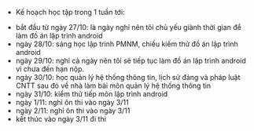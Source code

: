- Kế hoạch học tập trong 1 tuần tới:
+ bắt đầu từ ngày 27/10: là ngày nghỉ nên tôi chủ yếu giành thời gian để làm đồ án lập trình android
+ ngày 28/10: sáng học lập trình PMNM, chiều kiếm thử đồ án lập trình android
+ ngày 29/10: nghỉ cả ngày nên tôi sẽ tiếp tục làm đồ án lập trình android vì chưa đến hạn nộp.
+ ngày 30/10: học quản lý hệ thống thông tin, lịch sử đảng và pháp luật CNTT sau đó về nhà làm bài môn quản lý hệ thống thông tin
+ ngày 31/10: kiểm thử tiếp môn lập trình android
+ ngày 1/11: nghỉ ôn thi vào ngày 3/11
+ ngày 2/11: nghỉ ôn thi vào ngày 3/11
+ kết thúc vào ngày 3/11 đi thi